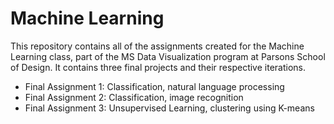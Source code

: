 # Machine Learning


This repository contains all of the assignments created for the Machine Learning class, part of the MS Data Visualization program at Parsons School of Design. It contains three final projects and their respective iterations.


* Final Assignment 1: Classification, natural language processing
* Final Assignment 2: Classification, image recognition
* Final Assignment 3: Unsupervised Learning, clustering using K-means

